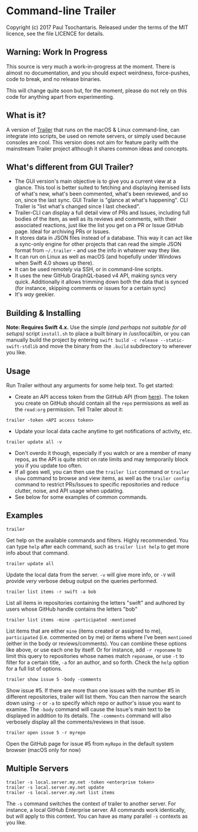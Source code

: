 # Command-line Trailer
Copyright (c) 2017 Paul Tsochantaris. Released under the terms of the MIT licence, see the file LICENCE for details.

## Warning: Work In Progress
This source is very much a work-in-progress at the moment. There is almost no documentation, and you should expect weirdness, force-pushes, code to break, and no release binaries.

This will change quite soon but, for the moment, please do not rely on this code for anything apart from experimenting.

## What is it?
A version of [Trailer](http://ptsochantaris.github.io/trailer/) that runs on the macOS & Linux command-line, can integrate into scripts, be used on remote servers, or simply used because consoles are cool. This version does not aim for feature parity with the mainstream Trailer project although it shares common ideas and concepts.

## What's different from GUI Trailer?
- The GUI version's main objective is to give you a current view at a glance. This tool is better suited to fetching and displaying itemised lists of what's new, what's been commented, what's been reviewed, and so on, since the last sync. GUI Trailer is "glance at what's happening". CLI Trailer is "list what's changed since I last checked".
- Trailer-CLI can display a full detail view of PRs and Issues, including full bodies of the item, as well as its reviews and comments, with their associated reactions, just like the list you get on a PR or Issue GitHub page. Ideal for archiving PRs or Issues.
- It stores data in JSON files instead of a database. This way it can act like a sync-only engine for other projects that can read the simple JSON format from `~/.trailer` - and use the info in whatever way they like.
- It can run on Linux as well as macOS (and hopefully under Windows when Swift 4.0 shows up there).
- It can be used remotely via SSH, or in command-line scripts.
- It uses the new GitHub GraphQL-based v4 API, making syncs very quick. Additionally it allows trimming down both the data that is synced (for instance, skipping comments or issues for a certain sync)
- It's *way* geekier.

## Building & Installing
**Note: Requires Swift 4.x.** Use the simple *(and perhaps not suitable for all setups)* script `install.sh` to place a built binary in /usr/local/bin, or you can manually build the project by entering `swift build -c release --static-swift-stdlib` and move the binary from the `.build` subdirectory to wherever you like.

## Usage
Run Trailer without any arguments for some help text. To get started:

- Create an API access token from the GitHub API (from [here](https://github.com/settings/tokens)). The token you create on GitHub should contain all the `repo` permissions as well as the `read:org` permission. Tell Trailer about it:

```
trailer -token <API access token>
```

- Update your local data cache anytime to get notifications of activity, etc.

```
trailer update all -v
```

- Don't overdo it though, especially if you watch or are a member of many repos, as the API is quite strict on rate limits and may temporarily block you if you update too often.
- If all goes well, you can then use the `trailer list` command or `trailer show` command to browse and view items, as well as the `trailer config` command to restrict PRs/Issues to specific repositories and reduce clutter, noise, and API usage when updating.
- See below for some examples of common commands.

## Examples

```
trailer 
```
Get help on the available commands and filters. Highly recommended. You can type `help` after each command, such as `trailer list help` to get more info about that command.

```
trailer update all
```
Update the local data from the server. `-v` will give more info, or `-V` will provide *very* verbose debug output on the queries performed.

```
trailer list items -r swift -a bob
```
List all items in repositories containing the letters "swift" and authored by users whose GitHub handle contains the letters "bob"

```
trailer list items -mine -participated -mentioned
```
List items that are either `mine` (items created or assigned to me), `participated` (i.e. commented on by me) or items where I've been `mentioned` (either in the body or reviews/comments). You can combine these options like above, or use each one by itself. Or for instance, add `-r reponame` to limit this query to repositories whose names match `reponame`, or use `-t` to filter for a certain title, `-a` for an author, and so forth. Check the `help` option for a full list of options.

```
trailer show issue 5 -body -comments
```
Show issue #5. If there are more than one issues with the number #5 in different repositories, trailer will list them. You can then narrow the search down using `-r` or `-a` to specify which repo or author's issue you want to examine. The `-body` command will cause the Issue's main text to be displayed in addition to its details. The `-comments` command will also verbosely display all the comments/reviews in that issue.

```
trailer open issue 5 -r myrepo
```

Open the GitHub page for issue #5 from `myRepo` in the default system browser (macOS only for now)

## Multiple Servers

```
trailer -s local.server.my.net -token <enterprise token>
trailer -s local.server.my.net update
trailer -s local.server.my.net list items
```

The `-s` command switches the context of trailer to another server. For instance, a local GitHub Enterprise server. All commands work identically, but will apply to this context. You can have as many parallel `-s` contexts as you like.
